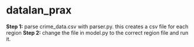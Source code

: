 # datalan_prax
**Step 1:** parse crime_data.csv with parser.py. this creates a csv file for each region
**Step 2:** change the file in model.py to the correct region file and run it.

